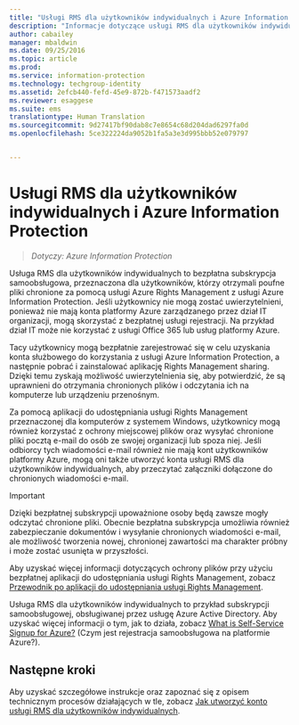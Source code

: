 ```yaml
---
title: "Usługi RMS dla użytkowników indywidualnych i Azure Information Protection | Azure Information Protection"
description: "Informacje dotyczące usługi RMS dla użytkowników indywidualnych, czyli bezpłatnej subskrypcji samoobsługowej przeznaczonej dla użytkowników, którzy otrzymali poufne pliki chronione za pomocą usługi Azure Rights Management, ale nie mogą zostać uwierzytelnieni, ponieważ nie mają konta platformy Azure zarządzanego przez dział IT organizacji."
author: cabailey
manager: mbaldwin
ms.date: 09/25/2016
ms.topic: article
ms.prod: 
ms.service: information-protection
ms.technology: techgroup-identity
ms.assetid: 2efcb440-fefd-45e9-872b-f471573aadf2
ms.reviewer: esaggese
ms.suite: ems
translationtype: Human Translation
ms.sourcegitcommit: 9d27417bf90dab8c7e8654c68d204dad6297fa0d
ms.openlocfilehash: 5ce322224da9052b1fa5a3e3d995bbb52e079797


---
```


# Usługi RMS dla użytkowników indywidualnych i Azure Information Protection

>*Dotyczy: Azure Information Protection*

Usługa RMS dla użytkowników indywidualnych to bezpłatna subskrypcja samoobsługowa, przeznaczona dla użytkowników, którzy otrzymali poufne pliki chronione za pomocą usługi Azure Rights Management z usługi Azure Information Protection. Jeśli użytkownicy nie mogą zostać uwierzytelnieni, ponieważ nie mają konta platformy Azure zarządzanego przez dział IT organizacji, mogą skorzystać z bezpłatnej usługi rejestracji. Na przykład dział IT może nie korzystać z usługi Office 365 lub usług platformy Azure.

Tacy użytkownicy mogą bezpłatnie zarejestrować się w celu uzyskania konta służbowego do korzystania z usługi Azure Information Protection, a następnie pobrać i zainstalować aplikację Rights Management sharing. Dzięki temu zyskają możliwość uwierzytelnienia się, aby potwierdzić, że są uprawnieni do otrzymania chronionych plików i odczytania ich na komputerze lub urządzeniu przenośnym.

Za pomocą aplikacji do udostępniania usługi Rights Management przeznaczonej dla komputerów z systemem Windows, użytkownicy mogą również korzystać z ochrony miejscowej plików oraz wysyłać chronione pliki pocztą e-mail do osób ze swojej organizacji lub spoza niej. Jeśli odbiorcy tych wiadomości e-mail również nie mają kont użytkowników platformy Azure, mogą oni także utworzyć konta usługi RMS dla użytkowników indywidualnych, aby przeczytać załączniki dołączone do chronionych wiadomości e-mail.

> [!IMPORTANT]
> Dzięki bezpłatnej subskrypcji upoważnione osoby będą zawsze mogły odczytać chronione pliki. Obecnie bezpłatna subskrypcja umożliwia również zabezpieczanie dokumentów i wysyłanie chronionych wiadomości e-mail, ale możliwość tworzenia nowej, chronionej zawartości ma charakter próbny i może zostać usunięta w przyszłości. 

Aby uzyskać więcej informacji dotyczących ochrony plików przy użyciu bezpłatnej aplikacji do udostępniania usługi Rights Management, zobacz [Przewodnik po aplikacji do udostępniania usługi Rights Management](../rms-client/sharing-app-user-guide.md).

Usługa RMS dla użytkowników indywidualnych to przykład subskrypcji samoobsługowej, obsługiwanej przez usługę Azure Active Directory. Aby uzyskać więcej informacji o tym, jak to działa, zobacz [What is Self-Service Signup for Azure?](/active-directory/active-directory-self-service-signup) (Czym jest rejestracja samoobsługowa na platformie Azure?). 

## Następne kroki
Aby uzyskać szczegółowe instrukcje oraz zapoznać się z opisem technicznym procesów działających w tle, zobacz [Jak utworzyć konto usługi RMS dla użytkowników indywidualnych](rms-for-individuals-user-sign-up.md). 




<!--HONumber=Sep16_HO4-->


